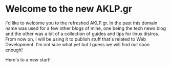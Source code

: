 # Welcome to the new AKLP.gr

I'd like to welcome you to the refreshed AKLP.gr. In the past this domain name was used for a few other blogs of mine, one being the tech news blog and the other was a bit of a collection of guides and tips for linux distros.
From now on, I will be using it to publish stuff that's related to Web Development. I'm not sure what yet but I guess we will find out soon enough!

Here's to a new start!
